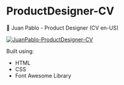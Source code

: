# ProductDesigner-CV
📑 Juan Pablo - Product Designer (CV en-US)

<a href="https://ibb.pics/bBJ7tSx"><img src="https://ibb.pics/VSm367d/Juan-Pablo-Product-Designer-CV-en-US.png" alt="JuanPablo-ProductDesigner-CV" border="0"></a>

Built using:

- HTML
- CSS
- Font Awesome Library
